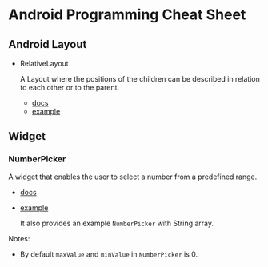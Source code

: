 # Android Programming Cheat Sheet

## Android Layout

- RelativeLayout

  A Layout where the positions of the children can be described in relation to each other or to the parent.
  - [docs](http://developer.android.com/reference/android/widget/RelativeLayout.html)
  - [example](http://developer.android.com/guide/topics/ui/layout/relative.html)
  
## Widget

### NumberPicker

  A widget that enables the user to select a number from a predefined range.
  - [docs](http://developer.android.com/reference/android/widget/NumberPicker.html)
  - [example](http://android--examples.blogspot.com/2015/05/how-to-use-numberpicker-in-android.html)
    
    It also provides an example `NumberPicker` with String array.

  Notes:
  - By default `maxValue` and `minValue` in `NumberPicker` is 0.
